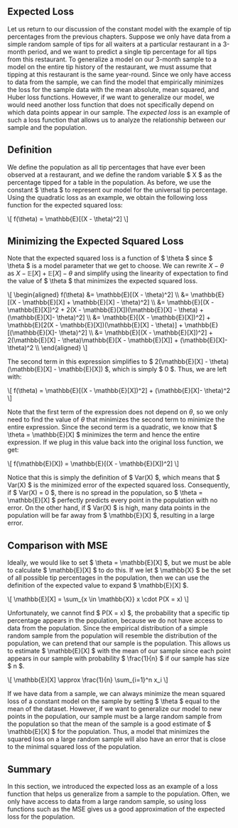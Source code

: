 ## Expected Loss
Let us return to our discussion of the constant model with the example of tip percentages from the previous chapters. Suppose we only have data from a simple random sample of tips for all waiters at a particular restaurant in a 3-month period, and we want to predict a single tip percentage for all tips from this restaurant. To generalize a model on our 3-month sample to a model on the entire tip history of the restaurant, we must assume that tipping at this restaurant is the same year-round. Since we only have access to data from the sample, we can find the model that empirically minimizes the loss for the sample data with the mean absolute, mean squared, and Huber loss functions. However, if we want to generalize our model, we would need another loss function that does not specifically depend on which data points appear in our sample. The *expected loss* is an example of such a loss function that allows us to analyze the relationship between our sample and the population.

## Definition
We define the population as all tip percentages that have ever been observed at a restaurant, and we define the random variable $ X $ as the percentage tipped for a table in the population. As before, we use the constant $ \theta $ to represent our model for the universal tip percentage. Using the quadratic loss as an example, we obtain the following loss function for the expected squared loss:

\\[ f(\theta) =  \mathbb{E}[(X - \theta)^2] \\]

## Minimizing the Expected Squared Loss
Note that the expected squared loss is a function of $ \theta $ since $ \theta $ is a model parameter that we get to choose. We can rewrite $X - \theta$ as $X - \mathbb{E}[X] + \mathbb{E}[X] - \theta$ and simplify using the linearity of expectation to find the value of $ \theta $ that minimizes the expected squared loss.

\\[ \begin{aligned}
f(\theta) &=  \mathbb{E}[(X - \theta)^2] \\\\
&= \mathbb{E}[(X - \mathbb{E}[X] + \mathbb{E}[X] - \theta)^2] \\\\
&= \mathbb{E}[(X - \mathbb{E}[X])^2 + 2(X - \mathbb{E}[X])(\mathbb{E}[X] - \theta) + (\mathbb{E}[X]- \theta)^2] \\\\
&= \mathbb{E}[(X - \mathbb{E}[X])^2] + \mathbb{E}[2(X - \mathbb{E}[X])(\mathbb{E}[X] - \theta)] + \mathbb{E}[(\mathbb{E}[X]- \theta)^2] \\\\
&= \mathbb{E}[(X - \mathbb{E}[X])^2] + 2(\mathbb{E}[X] - \theta)\mathbb{E}[X - \mathbb{E}[X]] + (\mathbb{E}[X]- \theta)^2 \\\\
\end{aligned} \\]

The second term in this expression simplifies to $ 2(\mathbb{E}[X] - \theta)(\mathbb{E}[X] - \mathbb{E}[X]) $, which is simply $ 0 $. Thus, we are left with:

\\[ f(\theta) = \mathbb{E}[(X - \mathbb{E}[X])^2] + (\mathbb{E}[X]- \theta)^2 \\]

Note that the first term of the expression does not depend on $\theta$, so we only need to find the value of $\theta$ that minimizes the second term to minimize the entire expression. Since the second term is a quadratic, we know that $ \theta = \mathbb{E}[X] $ minimizes the term and hence the entire expression. If we plug in this value back into the original loss function, we get:

\\[ f(\mathbb{E}[X]) = \mathbb{E}[(X - \mathbb{E}[X])^2] \\]

Notice that this is simply the definition of $ Var(X) $, which means that $ Var(X) $ is the minimized error of the expected squared loss. Consequently,
if $ Var(X) = 0 $, there is no spread in the population, so $ \theta = \mathbb{E}[X] $ perfectly predicts every point in the population with no error. On the other hand, if $ Var(X) $ is high, many data points in the population will be far away from $ \mathbb{E}[X] $, resulting in a large error.

## Comparison with MSE
Ideally, we would like to set $ \theta = \mathbb{E}[X] $, but we must be able to calculate $ \mathbb{E}[X] $ to do this. If we let $ \mathbb{X} $ be the set of all possible tip percentages in the population, then we can use the definition of the expected value to expand $ \mathbb{E}[X] $.

\\[ \mathbb{E}[X] = \sum_{x \in \mathbb{X}} x \cdot P(X = x) \\]

Unfortunately, we cannot find $ P(X = x) $, the probability that a specific tip percentage appears in the population, because we do not have access to data from the population. Since the empirical distribution of a simple random sample from the population will resemble the distribution of the population, we can pretend that our sample is the population. This allows us to estimate $ \mathbb{E}[X] $ with the mean of our sample since each point appears in our sample with probability $ \frac{1}{n} $ if our sample has size $ n $.

\\[
\mathbb{E}[X] \approx \frac{1}{n} \sum_{i=1}^n x_i
\\]

If we have data from a sample, we can always minimize the mean squared loss of a constant model on the sample by setting $ \theta $ equal to the mean of the dataset. However, if we want to generalize our model to new points in the population, our sample must be a large random sample from the population so that the mean of the sample is a good estimate of $ \mathbb{E}[X] $ for the population. Thus, a model that minimizes the squared loss on a large random sample will also have an error that is close to the minimal squared loss of the population.

## Summary

In this section, we introduced the expected loss as an example of a loss function that helps us generalize from a sample to the population. Often, we only have access to data from a large random sample, so using loss functions such as the MSE gives us a good approximation of the expected loss for the population.
